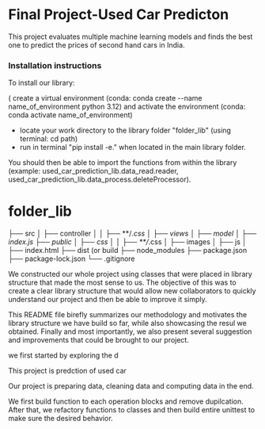 # Final Project-Used Car Predicton

This project evaluates multiple machine learning models and finds the best one to predict the prices of second hand cars in India. 

### Installation instructions

To install our library:

( create a virtual environment (conda: conda create --name name_of_environment python 3.12) and activate the environment (conda: conda activate name_of_environment)
- locate your work directory to the library folder "folder_lib" (using terminal: cd path)
- run in terminal "pip install -e." when located in the main library folder.

You should then be able to import the functions from within the library (example: used_car_prediction_lib.data_read.reader, used_car_prediction_lib.data_process.deleteProcessor).


# folder_lib

├── src
│   ├── controller
│   │   ├── **/*.css
│   ├── views
│   ├── model
│   ├── index.js
├── public
│   ├── css
│   │   ├── **/*.css
│   ├── images
│   ├── js
│   ├── index.html
├── dist (or build
├── node_modules
├── package.json
├── package-lock.json 
└── .gitignore

We constructed our whole project using classes that were placed in library structure that made the most sense to us. The objective of this was to create a clear library structure that would allow new collaborators to quickly understand our project and then be able to improve it simply.

This README file birefly summarizes our methodology and motivates the library structure we have build so far, while also showcasing the resul we obtained. 
Finally and most importantly, we also present several suggestion and improvements that could be brought to our project.




we first started by exploring the d



This project is predction of used car

Our project is preparing data, cleaning data and computing data in the end.

We first build function to each operation blocks and remove dupilcation. 
After that, we refactory functions to classes 
and then build entire unittest to make sure the desired behavior.
